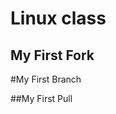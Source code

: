 Linux class
======================

My First Fork
----------------------

#My First Branch

##My First Pull
